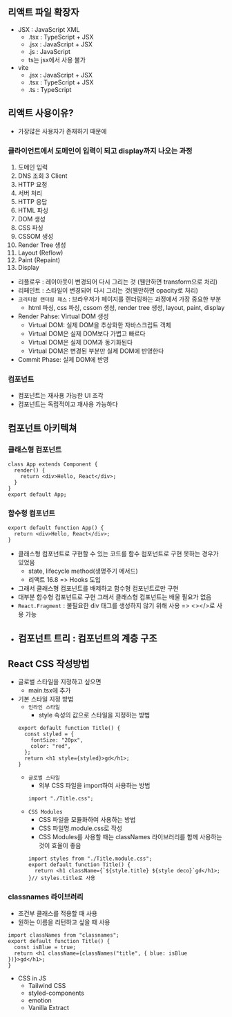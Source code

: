 ## 리액트 파일 확장자

- JSX : JavaScript XML
  - .tsx : TypeScript + JSX
  - .jsx : JavaScript + JSX
  - .js : JavaScript
  - ts는 jsx에서 사용 불가
- vite
  - .jsx : JavaScript + JSX
  - .tsx : TypeScript + JSX
  - .ts : TypeScript

## 리액트 사용이유?

- 가장많은 사용자가 존재하기 때문에

### 클라이언트에서 도메인이 입력이 되고 display까지 나오는 과정

1. 도메인 입력
2. DNS 조회
   3 Client
3. HTTP 요청
4. 서버 처리
5. HTTP 응답
6. HTML 파싱
7. DOM 생성
8. CSS 파싱
9. CSSOM 생성
10. Render Tree 생성
11. Layout (Reflow)
12. Paint (Repaint)
13. Display

- 리플로우 : 레이아웃이 변경되어 다시 그리는 것 (웬만하면 transform으로 처리)
- 리페인트 : 스타일이 변경되어 다시 그리는 것(웬만하면 opacity로 처리)
- `크리티컬 랜더링 패스` : 브라우저가 페이지를 렌더링하는 과정에서 가장 중요한 부분
  - html 파싱, css 파싱, cssom 생성, render tree 생성, layout, paint, display
- Render Pahse: Virtual DOM 생성
  - Virtual DOM: 실제 DOM을 추상화한 자바스크립트 객체
  - Virtual DOM은 실제 DOM보다 가볍고 빠르다
  - Virtual DOM은 실제 DOM과 동기화된다
  - Virtual DOM은 변경된 부분만 실제 DOM에 반영한다
- Commit Phase: 실제 DOM에 반영

### 컴포넌트

- 컴포넌트는 재사용 가능한 UI 조각
- 컴포넌트는 독립적이고 재사용 가능하다

## 컴포넌트 아키텍쳐

### 클래스형 컴포넌트

```tsx
class App extends Component {
  render() {
    return <div>Hello, React</div>;
  }
}
export default App;
```

### 함수형 컴포넌트

```tsx
export default function App() {
  return <div>Hello, React</div>;
}
```

- 클래스형 컴포넌트로 구현할 수 있는 코드를 함수 컴포넌트로 구현 못하는 경우가 있었음
  - state, lifecycle method(생명주기 메서드)
  - 리액트 16.8 => Hooks 도입
- 그래서 클래스형 컴포넌트를 배제하고 함수형 컴포넌트로만 구현
- 대부분 함수형 컴포넌트로 구현 그래서 클래스형 컴포넌트는 배울 필요가 없음
- `React.Fragment` : 불필요한 div 태그를 생성하지 않기 위해 사용 => <></>로 사용 가능
- 컴포넌트 트리 : 컴포넌트의 계층 구조
  -

## React CSS 작성방법

- 글로벌 스타일을 지정하고 싶으면
  - main.tsx에 추가
- 기본 스타일 지정 방법
  - `인라인 스타일`
    - style 속성의 값으로 스타일을 지정하는 방법
  ```tsx
  export default function Title() {
    const styled = {
      fontSize: "20px",
      color: "red",
    };
    return <h1 style={styled}>gd</h1>;
  }
  ```
  - `글로벌 스타일`
    - 외부 CSS 파일을 import하여 사용하는 방법
    ```tsx
    import "./Title.css";
    ```
  - `CSS Modules`
    - CSS 파일을 모듈화하여 사용하는 방법
    - CSS 파일명.module.css로 작성
    - CSS Modules를 사용할 때는 classNames 라이브러리를 함께 사용하는 것이 효율이 좋음
    ```tsx
    import styles from "./Title.module.css";
    export default function Title() {
      return <h1 className={`${style.title} ${style deco}`gd</h1>;
    }// styles.title로 사용
    ```

### classnames 라이브러리

- 조건부 클래스를 적용할 때 사용
- 원하는 이름을 리턴하고 싶을 때 사용

```tsx
import classNames from "classnames";
export default function Title() {
  const isBlue = true;
  return <h1 className={classNames("title", { blue: isBlue })}>gd</h1>;
}
```

- CSS in JS
  - Tailwind CSS
  - styled-components
  - emotion
  - Vanilla Extract
